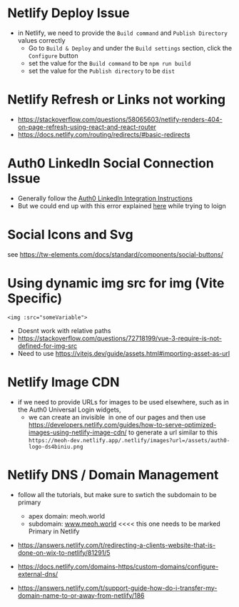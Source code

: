 # Netlify Deploy Issue

- in Netlify, we need to provide the `Build command` and `Publish Directory` values correctly
  - Go to `Build & Deploy` and under the `Build settings` section, click the `Configure` button
  - set the value for the `Build command` to be `npm run build`
  - set the value for the `Publish directory` to be `dist`

# Netlify Refresh or Links not working

- https://stackoverflow.com/questions/58065603/netlify-renders-404-on-page-refresh-using-react-and-react-router
- https://docs.netlify.com/routing/redirects/#basic-redirects

# Auth0 LinkedIn Social Connection Issue

- Generally follow the [Auth0 LinkedIn Integration Instructions](https://manage.auth0.com/dashboard/us/dev-zm8k7g0jntagspap/marketplace/integrations/linkedin-social-connection)
- But we could end up with this error explained [here](https://community.auth0.com/t/error-your-linkedin-network-will-be-back-soon-when-using-linkedin-social-connection/136532) while trying to loign

# Social Icons and Svg

see https://tw-elements.com/docs/standard/components/social-buttons/

# Using dynamic img src for img (Vite Specific)

```
<img :src="someVariable">
```

- Doesnt work with relative paths
- https://stackoverflow.com/questions/72718199/vue-3-require-is-not-defined-for-img-src
- Need to use https://vitejs.dev/guide/assets.html#importing-asset-as-url

# Netlify Image CDN

- if we need to provide URLs for images to be used elsewhere, such as in the Auth0 Universal Login widgets,
  - we can create an invisible <img> in one of our pages and then use https://developers.netlify.com/guides/how-to-serve-optimized-images-using-netlify-image-cdn/ to generate a url similar to this `https://meoh-dev.netlify.app/.netlify/images?url=/assets/auth0-logo-ds4biniu.png`

# Netlify DNS / Domain Management

- follow all the tutorials, but make sure to swtich the subdomain to be primary
  - apex domain: meoh.world
  - subdomain: www.meoh.world <<<< this one needs to be marked Primary in Netlify
- https://answers.netlify.com/t/redirecting-a-clients-website-that-is-done-on-wix-to-netlify/81291/5

- https://docs.netlify.com/domains-https/custom-domains/configure-external-dns/
- https://answers.netlify.com/t/support-guide-how-do-i-transfer-my-domain-name-to-or-away-from-netlify/186
